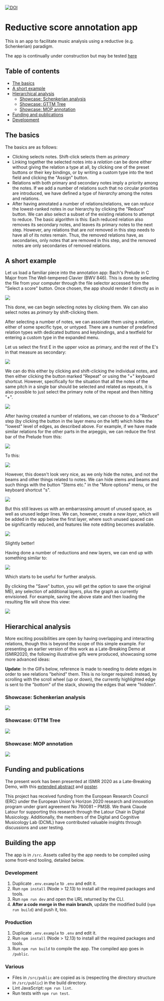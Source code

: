 [![DOI](https://zenodo.org/badge/DOI/10.5281/zenodo.6395095.svg)](https://doi.org/10.5281/zenodo.6395095)

# Reductive score annotation app

This is an app to facilitate music analysis using a reductive (e.g. Schenkerian) paradigm.

The app is continually under construction but may be tested [here](https://dcmlab.github.io/reductive_analysis_app/index.html)

## Table of contents

- [The basics](#the-basics)
- [A short example](#a-short-example)
- [Hierarchical analysis](#hierarchical-analysis)
  - [Showcase: Schenkerian analysis](#showcase-schenkerian-analysis)
  - [Showcase: GTTM Tree](#showcase-gttm-Tree)
  - [Showcase: MOP annotation](#showcase-mop-annotation)
- [Funding and publications](#funding-and-publications)
- [Development](#development)

## The basics

The basics are as follows:
 
 * Clicking selects notes. Shift-click selects them as _primary_
 * Linking together the selected notes into a _relation_ can be done either without giving the
   relation a type at all, by clicking one of the preset buttons or their
   key bindings, or by writing a custom type into the text field and
   clicking the "Assign" button.
 * Relations with both primary and secondary notes imply a priority among
   the notes. If we add a number of relations such that no circular
   priorities are introduced, we have defined a type of _hierarchy_ among
   the notes and relations.
 * After having annotated a number of relations/relations, we can _reduce_
   the lowest-ranked notes in our hierarchy by clicking the "Reduce" button. 
   We can also select a subset of the existing
   relations to attempt to reduce. The basic algorithm is this: Each
   reduced relation also removes its secondary notes, and leaves its
   primary notes to the next step.  However, any relations that are _not_
   removed in this step needs to have all of its notes remain. Thus, the
   removed relations have, as secondaries, only notes that are removed in
   this step, and the removed notes are only secondaries of removed
   relations.

## A short example

Let us load a familiar piece into the annotation app: Bach's Prelude in C
Major from The Well-tempered Clavier (BWV 846). This is done by selecting
the file from your computer through the file selector accessed from the 
"Select a score" button. Once chosen, the app should render it directly as in

![](images/tutorial21.png?raw=true)

This done, we can begin selecting notes by clicking them. We can also select notes as _primary_ by shift-clicking them.

After selecting a number of notes, we can associate them using a relation,
either of some specific type, or untyped. There are a number of predefined
relation types with dedicated buttons and keybindings, and a textfield for
entering a custom type in the expanded menu.

Let us select the first E in the upper voice as primary, and the rest of the E's in that measure as secondary:

![](images/tutorial22.png?raw=true)

We can do this either by clicking and shift-clicking the individual notes,
and then either clicking the button marked "Repeat" or
using the "+" keyboard shortcut. However, specifically for the situation
that all the notes of the same pitch in a single bar should be selected and
related as repeats, it is also possible to just select the primary note of
the repeat and then hitting "+".

![](images/tutorial23.png?raw=true)

After having created a number of relations, we can choose to do a "Reduce"
step (by clicking the button in the layer menu on the left) which hides 
the "lowest" level of edges, as described above. For
example, if we have made similar relations for the other parts in the
arpeggio, we can reduce the first bar of the Prelude from this:

![](images/tutorial24.png?raw=true)

To this:

![](images/tutorial25.png?raw=true)

However, this doesn't look very nice, as we only hide the notes, and not
the beams and other things related to notes. We can hide stems and beams
and such things with the button "Stems etc." in the "More options" menu, or the keyboard
shortcut "s".

![](images/tutorial26.png?raw=true)

But this still leaves us with an embarrassing amount of unused space, as
well as unused ledger lines. We can, however, create a _new layer_, which
will be added in the app below the first layer, where such unused spaced can be
significantly reduced, and features like note editing becomes available.

![](images/tutorial27.png?raw=true)

Slightly better!

Having done a number of reductions and new layers, we can end up with something similar to:

![](images/tutorial28.png?raw=true)

Which starts to be useful for further analysis.

By clicking the "Save" button, you will get the option to save the original
MEI, any selection of additional layers, plus the graph as currently envisioned. For example, saving the above
state and then loading the resulting file will show this view:

![](images/tutorial29.png?raw=true)

## Hierarchical analysis

More exciting possibilities are open by having overlapping and interacting
relations, though this is beyond the scope of this simple example. For
presenting an earlier version of this work as a Late-Breaking Demo at ISMIR2020, the following
illustrative gifs were produced, showcasing some more advanced ideas:

**Update**: In the GIFs below, reference is made to needing to delete edges in order to see relations "behind" them. This is no longer required: instead, by scrolling with the scroll wheel (up or down), the currently highlighted edge is sent to the "bottom" of the stack, showing the edges that were "hidden".

### Showcase: Schenkerian analysis

![](images/schenker.gif?raw=true)

### Showcase: GTTM Tree

![](images/gttm.gif?raw=true)

### Showcase: MOP annotation

![](images/mop.gif?raw=true)


## Funding and publications

The present work has been presented at ISMIR 2020 as a Late-Breaking Demo,
with this [extended abstract](papers/ismir_2020_lbd_extended_abstract.pdf)
and [poster](papers/ismir_2020_lbd_poster.pdf).

This project has received funding from the European Research Council (ERC)
under the European Union's Horizon 2020 research and innovation program
under grant agreement No 760081 – PMSB. We thank Claude Latour
for supporting this research through the Latour Chair in Digital
Musicology. Additionally, the members of the Digital and Cognitive
Musicology Lab (DCML) have contributed valuable insights through
discussions and user testing.

## Building the app

The app is in `/src`. Assets called by the app needs to be compiled using some front-end tooling, detailed below.

### Development

1. Duplicate `.env.example` to `.env` and edit it.
2. Run `npm install` (Node > 12.13) to install all the required packages and tools.
3. Run `npm run dev` and open the URL returned by the CLI.
4. **After a code merge in the main branch**, update the modified build (`npm run build`) and push it, too.

### Production

1. Duplicate `.env.example` to `.env` and edit it.
2. Run `npm install` (Node > 12.13) to install all the required packages and tools.
3. Run `npm run build` to compile the app. The compiled app goes in `/public`.

### Various

- Files in `/src/public` are copied as is (respecting the directory structure in `/src/public`) in the build directory.
- Lint JavaScript: `npm run lint`.
- Run tests with `npm run test`.
